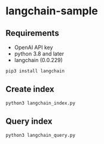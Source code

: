 # langchain-sample

## Requirements

- OpenAI API key
- python 3.8 and later
- langchain (0.0.229)

```
pip3 install langchain
```

## Create index

```
python3 langchain_index.py
```

## Query index

```
python3 langchain_query.py
```
